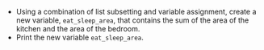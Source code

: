 + Using a combination of list subsetting and variable assignment, create a new variable, `eat_sleep_area`, that contains the sum of the area of the kitchen and the area of the bedroom.
+ Print the new variable `eat_sleep_area`.